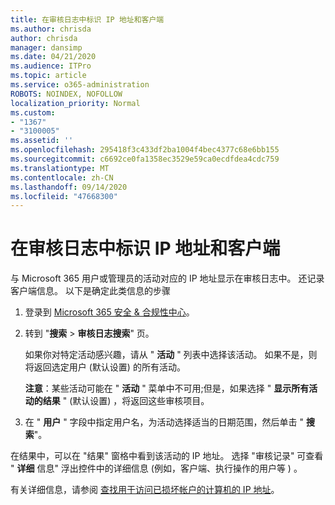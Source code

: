 ```yaml
---
title: 在审核日志中标识 IP 地址和客户端
ms.author: chrisda
author: chrisda
manager: dansimp
ms.date: 04/21/2020
ms.audience: ITPro
ms.topic: article
ms.service: o365-administration
ROBOTS: NOINDEX, NOFOLLOW
localization_priority: Normal
ms.custom:
- "1367"
- "3100005"
ms.assetid: ''
ms.openlocfilehash: 295418f3c433df2ba1004f4bec4377c68e6bb155
ms.sourcegitcommit: c6692ce0fa1358ec3529e59ca0ecdfdea4cdc759
ms.translationtype: MT
ms.contentlocale: zh-CN
ms.lasthandoff: 09/14/2020
ms.locfileid: "47668300"
---
```

# <a name="identify-ip-address-and-client-in-audit-logs"></a>在审核日志中标识 IP 地址和客户端

与 Microsoft 365 用户或管理员的活动对应的 IP 地址显示在审核日志中。 还记录客户端信息。 以下是确定此类信息的步骤

1. 登录到 [Microsoft 365 安全 & 合规性中心](https://protection.office.com/)。

2. 转到 "**搜索**  >  **审核日志搜索**" 页。

   如果你对特定活动感兴趣，请从 " **活动** " 列表中选择该活动。 如果不是，则将返回选定用户 (默认设置) 的所有活动。

   **注意**：某些活动可能在 " **活动** " 菜单中不可用;但是，如果选择 " **显示所有活动的结果** " (默认设置) ，将返回这些审核项目。

3. 在 " **用户** " 字段中指定用户名，为活动选择适当的日期范围，然后单击 " **搜索**"。

在结果中，可以在 "结果" 窗格中看到该活动的 IP 地址。 选择 "审核记录" 可查看 " **详细** 信息" 浮出控件中的详细信息 (例如，客户端、执行操作的用户等 ) 。

有关详细信息，请参阅 [查找用于访问已损坏帐户的计算机的 IP 地址](https://docs.microsoft.com/microsoft-365/compliance/auditing-troubleshooting-scenarios#find-the-ip-address-of-the-computer-used-to-access-a-compromised-account)。
